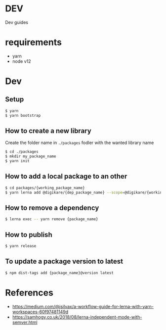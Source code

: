 # DEV

Dev guides

# requirements

- yarn
- node v12

# Dev

## Setup

```bash
$ yarn
$ yarn bootstrap
```

## How to create a new library

Create the folder name in `./packages` fodler with the wanted library name

```bash
$ cd ./packages
$ mkdir my_package_name
$ yarn init
```

## How to add a local package to an other

```bash
$ cd packages/{working_package_name}
$ yarn lerna add @digikare/{dep_package_name} --scope=@digikare/{working_package_name}
```

## How to remove a dependency

```bash
$ lerna exec -- yarn remove {package_name}
```

## How to publish

```bash
$ yarn release
```

## To update a package version to latest

```bash
$ npm dist-tags add {package_name}@version latest
```

# References

- https://medium.com/@jsilvax/a-workflow-guide-for-lerna-with-yarn-workspaces-60f97481149d
- https://samhogy.co.uk/2018/08/lerna-independent-mode-with-semver.html
